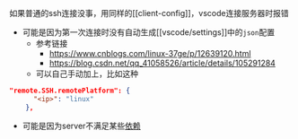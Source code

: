 如果普通的ssh连接没事，用同样的[[client-config]]，vscode连接服务器时报错
- 可能是因为第一次连接时没有自动生成[[vscode/settings]]中的`json`配置
  - 参考链接
    - https://www.cnblogs.com/linux-37ge/p/12639120.html
    - https://blog.csdn.net/qq_41058526/article/details/105291284
  - 可以自己手动加上，比如这种
```json
"remote.SSH.remotePlatform": {
      "<ip>": "linux"
    },
```
- 可能是因为server不满足某些[依赖](https://code.visualstudio.com/docs/remote/linux#_remote-host-container-wsl-linux-prerequisites)
